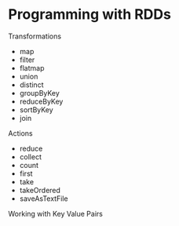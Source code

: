 # Programming with RDDs

Transformations

* map
* filter
* flatmap
* union
* distinct
* groupByKey
* reduceByKey
* sortByKey
* join

Actions

* reduce
* collect
* count
* first
* take
* takeOrdered
* saveAsTextFile

Working with Key Value Pairs

